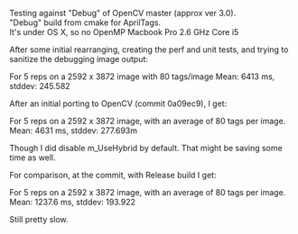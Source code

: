 
Testing against "Debug" of OpenCV master (approx ver 3.0).  
"Debug" build from cmake for AprilTags.  
It's under OS X, so no OpenMP
Macbook Pro 2.6 GHz Core i5


After some initial rearranging, creating the perf and unit tests, and trying to sanitize
the debugging image output:

For 5 reps on a 2592 x 3872 image with 80 tags/image
Mean: 6413 ms, stddev: 245.582

After an initial porting to OpenCV (commit 0a09ec9), I get:

For 5 reps on a 2592 x 3872 image, with an average of 80 tags per image.
Mean: 4631 ms, stddev: 277.693m

Though I did disable m_UseHybrid by default.  That might be saving some time
as well.

For comparison, at the commit, with Release build I get:

For 5 reps on a 2592 x 3872 image, with an average of 80 tags per image.
Mean: 1237.6 ms, stddev: 193.922

Still pretty slow.
